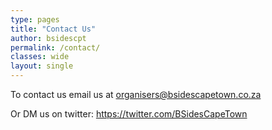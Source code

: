 ```yaml
---
type: pages
title: "Contact Us"
author: bsidescpt
permalink: /contact/
classes: wide
layout: single
---
```


To contact us email us at <a href="mailto:organisers@bsidescapetown.co.za">organisers@bsidescapetown.co.za</a>

Or DM us on twitter: https://twitter.com/BSidesCapeTown
